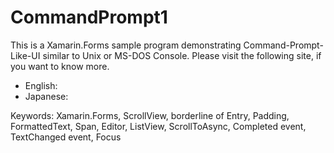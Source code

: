 # CommandPrompt1

This is a Xamarin.Forms sample program demonstrating Command-Prompt-Like-UI similar to Unix or MS-DOS Console. Please visit the following site, if you want to know more.

* English:  
* Japanese:  

Keywords: Xamarin.Forms, ScrollView, borderline of Entry, Padding, FormattedText, Span, Editor, ListView, ScrollToAsync, Completed event, TextChanged event, Focus

